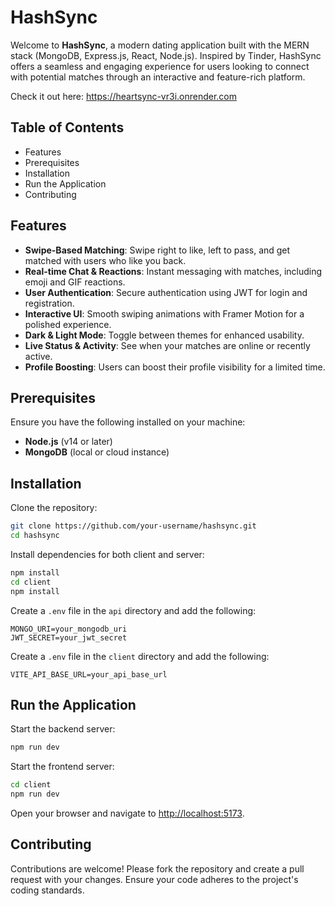 # HashSync
Welcome to **HashSync**, a modern dating application built with the MERN stack (MongoDB, Express.js, React, Node.js). Inspired by Tinder, HashSync offers a seamless and engaging experience for users looking to connect with potential matches through an interactive and feature-rich platform.

Check it out here: https://heartsync-vr3i.onrender.com

## Table of Contents
- Features
- Prerequisites
- Installation
- Run the Application
- Contributing

## Features
- **Swipe-Based Matching**: Swipe right to like, left to pass, and get matched with users who like you back.
- **Real-time Chat & Reactions**: Instant messaging with matches, including emoji and GIF reactions.
- **User Authentication**: Secure authentication using JWT for login and registration.
- **Interactive UI**: Smooth swiping animations with Framer Motion for a polished experience.
- **Dark & Light Mode**: Toggle between themes for enhanced usability.
- **Live Status & Activity**: See when your matches are online or recently active.
- **Profile Boosting**: Users can boost their profile visibility for a limited time.

## Prerequisites
Ensure you have the following installed on your machine:
- **Node.js** (v14 or later)
- **MongoDB** (local or cloud instance)

## Installation
Clone the repository:
```sh
git clone https://github.com/your-username/hashsync.git
cd hashsync
```
Install dependencies for both client and server:
```sh
npm install
cd client
npm install
```

Create a `.env` file in the `api` directory and add the following:
```env
MONGO_URI=your_mongodb_uri
JWT_SECRET=your_jwt_secret
```

Create a `.env` file in the `client` directory and add the following:
```env
VITE_API_BASE_URL=your_api_base_url
```

## Run the Application
Start the backend server:
```sh
npm run dev
```

Start the frontend server:
```sh
cd client
npm run dev
```

Open your browser and navigate to [http://localhost:5173](http://localhost:5173).

## Contributing
Contributions are welcome! Please fork the repository and create a pull request with your changes. Ensure your code adheres to the project's coding standards.

